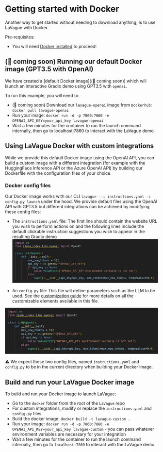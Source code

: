 # Getting started with Docker

Another way to get started without needing to download anything, is to use LaVague with Docker.

Pre-requisites:

- You will need [Docker installed](https://docs.docker.com/get-docker/) to proceed!

## (🚧 coming soon) Running our default Docker image (GPT3.5 with OpenAI)

We have created a [default Docker image]((🚧 coming soon)) which will launch an interactive Gradio demo using GPT3.5 with `openai`.

To run this example, you will need to:

- (🚧 coming soon) Download our `lavague-openai` image from `Dockerhub`: `docker pull lavague-openai`
- Run your image: `docker run -d -p 7860:7860 -e OPENAI_API_KEY=your_api_key lavague-openai`
- Wait a few minutes for the container to run the launch command internally, then go to localhost:7860 to interact with the LaVague demo

## Using LaVague Docker with custom integrations

While we provide this default Docker image using the OpenAI API, you can build a custom image with a different integration (for example with the HuggingFace Inference API or the Azure OpenAI API) by building our Dockerfile with the configuration files of your choice.

### Docker config files

Our Docker image works with our CLI `lavague --i instructions.yaml -c config.py launch` under the hood. We provide default files using the OpenAI API with GPT3.5 but different integrations can be achieved by modifying these config files:

- The `instructions.yaml` file: The first line should contain the website URL you wish to perform actions on and the following lines include the default clickable instruction suggestions you wish to appear in the resulting Gradio demo
![instructions-default](../../assets/openai-default.png)

- An `config.py` file: This file will define parameters such as the LLM to be used. See the [customization guide](./customization.md) for more details on all the customizable elements available in this file.

![default-config](../../assets/openai-default.png)

⚠️ We expect these two config files, named `instructions.yaml` and `config.py` to be in the current directory when building your Docker image.

## Build and run your LaVague Docker image

To build and run your Docker image to launch LaVague:

- Go to the `docker` folder from the root of the `LaVague` repo
- For custom integrations, modify or replace the `instructions.yaml` and `config.py` files
- Build the docker image: `docker build -t lavague-custom .`
- Run your image: `docker run -d -p 7860:7860 -e OPENAI_API_KEY=your_api_key lavague-custom` - you can pass whatever environment variables are necessary for your integration
- Wait a few minutes for the container to run the launch command internally, then go to `localhost:7860` to interact with the LaVague demo
